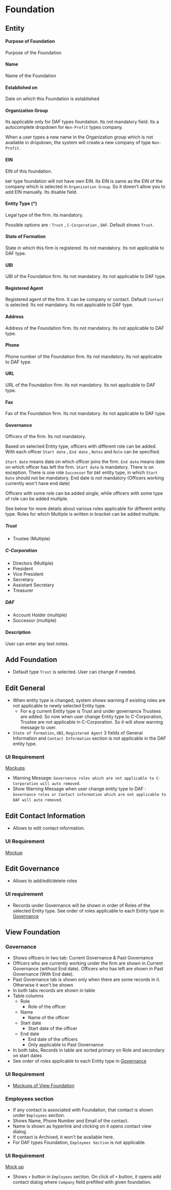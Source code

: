 # Foundation

## Entity

#### Purpose of Foundation

Purpose of the Foundation

#### Name

Name of the Foundation

#### Established on

Date on which this Foundation is established

#### Organization Group

Its applicable only for DAF types foundation. Its not mandatory field. Its a autocomplete dropdown for `Non-Profit` types company. 

When a user types a new name in the Organization group which is not available in dropdown, the system will create a new company of type `Non-Profit`. 

#### EIN

EIN of this foundation. 

`DAF` type foundation will not have own EIN. Its EIN is same as the EIN of the company which is selected in `Organization Group`. So it doesn’t allow you to add EIN manually. Its disable field.

#### Entity Type (*)

Legal type of the firm.  Its mandatory.

Possible options are : `Trust` , `C-Corporation` , `DAF`. Default shows `Trust`.

#### State of Formation

State in which this firm is registered. Its not mandatory. Its not applicable to DAF type.

#### UBI 

UBI of the Foundation firm. Its not mandatory. Its not applicable to DAF type.

#### Registered Agent

Registered agent of the firm. It can be company or contact. Default `Contact` is selected. Its not mandatory. Its not applicable to DAF type.

#### Address

Address of the Foundation firm. Its not mandatory. Its not applicable to DAF type.

#### Phone

Phone number of the Foundation firm. Its not mandatory. Its not applicable to DAF type.

#### URL

URL of the Foundation firm. Its not mandatory. Its not applicable to DAF type.

#### Fax

Fax of the Foundation firm. Its not mandatory. Its not applicable to DAF type.

#### Governance

Officers of the firm. Its not mandatory.

Based on selected Entity type, officers with different role can be added. With each officer `Start date` , `End date` , `Notes` and `Role` can be specified.

`Start date` means date on which officer joins the firm. `End date` means date on which officer has left the firm. `Start date` is mandatory.  There is on exception. There is one role `Successor` for `DAF` entity type, in which `Start Date` should not be mandatory.  End date is not mandatory (Officers working currently won't have end date)

Officers with some role can be added single, while officers with some type of role can be added multiple. 

See below for more details about various roles applicable for different entity type. Roles for which Multiple is written in bracket can be added multiple. 

##### Trust

- Trustee (Multiple)


##### C-Corporation

- Directors (Multiple)
- President
- Vice President
- Secretary
- Assistant Secretary
- Treasurer

##### DAF

- Account Holder (multiple)
- Successor (multiple)

#### Description

User can enter any text notes.



## Add Foundation

- Default type `Trust` is selected. User can change if needed.

## Edit General

- When entity type is changed, system shows warning if existing roles are not applicable to newly selected Entity type.
  - For e.g current Entity type is Trust and under governance Trustees are added. So now when user change Entity type to C-Corporation, Trustee are not applicable in C-Corporation. So it will show warning message to user.
- `State of Formation`, `UBI`, `Registered Agent`  3 fields of General Information and `Contact Information` section is not applicable in the DAF entity type.

### UI Requirement

[Mockups](https://drive.google.com/file/d/1PP-53isX4t2OEpMGjSa7DARtaoRZkpTY/view?usp=sharing) 

- Warning Message: `Governance roles which are not applicable to C-Corporation will auto removed`.
- Show Warning Message when user change entity type to DAF : `Governance roles or Contact information which are not applicable to DAF will auto removed`.




## Edit Contact Information

- Allows to edit contact information.

### UI Requirement

[Mockup](https://drive.google.com/file/d/1W7LPRiCl_mNe6IupODeBfWTuKJpQIYRm/view?usp=sharing)



## Edit Governance

- Allows to add/edit/delete roles

### UI requirement

- Records under Governance will be shown in order of Roles of the selected Entity type. See order of roles applicable to each Entity type in [Governance](#governance)



## View Foundation

### Governance

- Shows officers in two tab: Current Governance & Past Governance
- Officers who are currently working under the firm are shown in Current Governance (without End date).  Officers who has left are shown in Past Governance (With End date).
- Past Governance tab is shown only when there are some records in it. Otherwise it won't be shown
- In both tabs records are shown in table 
- Table columns
  - Role
    - Role of the officer
  - Name
    - Name of the officer
  - Start date
    - Start date of the officer
  - End date
    - End date of the officers
    - Only applicable to Past Governance
- In both tabs, Records in table are sorted primary on Role and secondary on start dates
- See order of roles applicable to each Entity type in [Governance](#governance)

### UI Requirement

- [Mockups of View Foundation](https://gallery.io/projects/MCHbtQVoQ2HCZfBS-vT-eRyP/files/MCEJu8Y2hyDScbg7JL5YZULdx6WS5i3eq1c)


### Employees section

- If any contact is associated with Foundation, that contact is shown under `Employees` section.
- Shows Name, Phone Number and Email of the contact.
- Name is shown as hyperlink and clicking on it opens contact view dialog.
- If contact  is Archived, it won't be available here.
- For DAF types Foundation, `Employees Section` is not applicable.

### UI Requirement

[Mock up](https://drive.google.com/file/d/13amEAJVElZlYnZgqo__AErMCgMfL4c5A/view?usp=sharing)

- Shows `+` button in `Employees` section. On click of `+` button, it opens add contact dialog where `Company` field prefilled with given foundation.